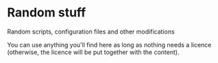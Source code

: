 Random stuff
============

Random scripts, configuration files and other modifications

You can use anything you'll find here as long as nothing needs a licence (otherwise, the licence will be put together with the content).
